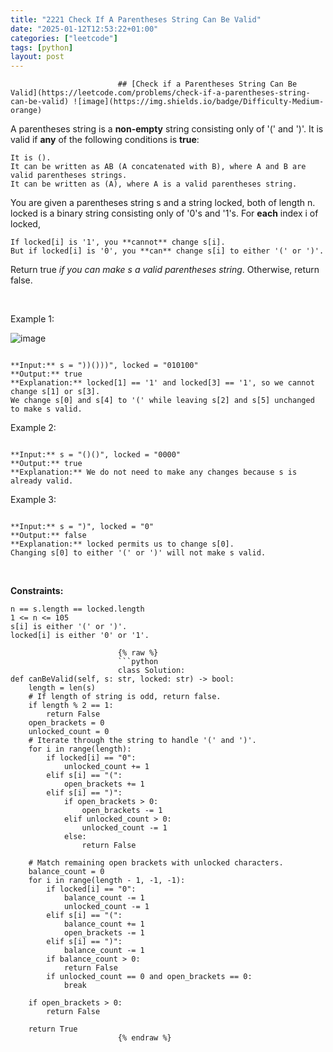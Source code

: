 ```yaml
---
title: "2221 Check If A Parentheses String Can Be Valid"
date: "2025-01-12T12:53:22+01:00"
categories: ["leetcode"]
tags: [python]
layout: post
---
```



                            ## [Check if a Parentheses String Can Be Valid](https://leetcode.com/problems/check-if-a-parentheses-string-can-be-valid) ![image](https://img.shields.io/badge/Difficulty-Medium-orange)

A parentheses string is a **non-empty** string consisting only of '(' and ')'. It is valid if **any** of the following conditions is **true**:

	It is ().
	It can be written as AB (A concatenated with B), where A and B are valid parentheses strings.
	It can be written as (A), where A is a valid parentheses string.

You are given a parentheses string s and a string locked, both of length n. locked is a binary string consisting only of '0's and '1's. For **each** index i of locked,

	If locked[i] is '1', you **cannot** change s[i].
	But if locked[i] is '0', you **can** change s[i] to either '(' or ')'.

Return true *if you can make s a valid parentheses string*. Otherwise, return false.

 

Example 1:

![image](https://assets.leetcode.com/uploads/2021/11/06/eg1.png)
```

**Input:** s = "))()))", locked = "010100"
**Output:** true
**Explanation:** locked[1] == '1' and locked[3] == '1', so we cannot change s[1] or s[3].
We change s[0] and s[4] to '(' while leaving s[2] and s[5] unchanged to make s valid.
```

Example 2:

```

**Input:** s = "()()", locked = "0000"
**Output:** true
**Explanation:** We do not need to make any changes because s is already valid.

```

Example 3:

```

**Input:** s = ")", locked = "0"
**Output:** false
**Explanation:** locked permits us to change s[0]. 
Changing s[0] to either '(' or ')' will not make s valid.

```

 

**Constraints:**

	n == s.length == locked.length
	1 <= n <= 105
	s[i] is either '(' or ')'.
	locked[i] is either '0' or '1'.

                            {% raw %}
                            ```python
                            class Solution:
    def canBeValid(self, s: str, locked: str) -> bool:
        length = len(s)
        # If length of string is odd, return false.
        if length % 2 == 1:
            return False
        open_brackets = 0
        unlocked_count = 0
        # Iterate through the string to handle '(' and ')'.
        for i in range(length):
            if locked[i] == "0":
                unlocked_count += 1
            elif s[i] == "(":
                open_brackets += 1
            elif s[i] == ")":
                if open_brackets > 0:
                    open_brackets -= 1
                elif unlocked_count > 0:
                    unlocked_count -= 1
                else:
                    return False

        # Match remaining open brackets with unlocked characters.
        balance_count = 0
        for i in range(length - 1, -1, -1):
            if locked[i] == "0":
                balance_count -= 1
                unlocked_count -= 1
            elif s[i] == "(":
                balance_count += 1
                open_brackets -= 1
            elif s[i] == ")":
                balance_count -= 1
            if balance_count > 0:
                return False
            if unlocked_count == 0 and open_brackets == 0:
                break

        if open_brackets > 0:
            return False

        return True
                            {% endraw %}
                            